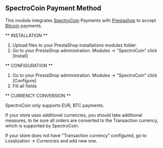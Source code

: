 SpectroCoin Payment Method
---------------

This module integrates [SpectroCoin](https://spectrocoin.com/) Payments with [Prestashop](http://www.prestashop.com/) to accept [Bitcoin](https://bitcoin.org) payments.

** INSTALLATION **

1. Upload files to your PrestaShop installations modules folder.
2. Go to your PrestaShop administration. Modules -> "SpectroCoin" click [Install]

** CONFIGURATION **

1. Go to your PrestaShop administration. Modules -> "SpectroCoin" click [Configure]
2. Fill all fields

** CURRENCY CONVERSION **

SpectroCoin only supports EUR, BTC payments.

If your store uses additional currencies, you should take additional measures,
to be sure all orders are converted to the Transaction currency, which is supported by SpectroCoin.

If your store does not have "Transaction currency" configured, go to Lozalization -> Currencies and
add new one.
